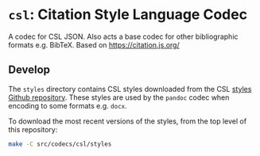 # `csl`: Citation Style Language Codec

A codec for CSL JSON. Also acts a base codec for other bibliographic formats
e.g. BibTeX. Based on https://citation.js.org/

## Develop

The `styles` directory contains CSL styles downloaded from the CSL [styles Github repository](https://github.com/citation-style-language/styles). These styles are used by the `pandoc` codec when encoding to some formats e.g. `docx`.

To download the most recent versions of the styles, from the top level of this repository:

```bash
make -C src/codecs/csl/styles
```
